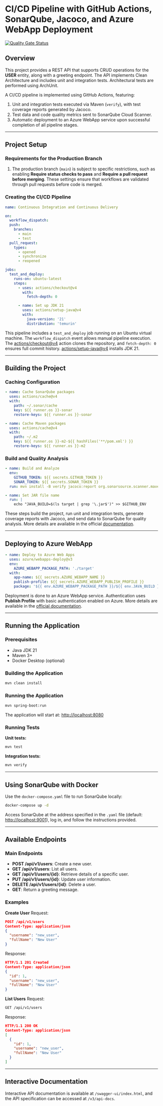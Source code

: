 
# CI/CD Pipeline with GitHub Actions, SonarQube, Jacoco, and Azure WebApp Deployment

[![Quality Gate Status](https://sonarcloud.io/api/project_badges/measure?project=Joao-Lucas-de-Oliveira-Lima_github-actions-azure-pipeline&metric=alert_status)](https://sonarcloud.io/summary/new_code?id=Joao-Lucas-de-Oliveira-Lima_github-actions-azure-pipeline)

## Overview

This project provides a REST API that supports CRUD operations for the **USER** entity, along with a greeting endpoint. The API implements Clean Architecture and includes unit and integration tests. Architectural tests are performed using ArchUnit.

A CI/CD pipeline is implemented using GitHub Actions, featuring:
1. Unit and integration tests executed via Maven (`verify`), with test coverage reports generated by Jacoco.
2. Test data and code quality metrics sent to SonarQube Cloud Scanner.
3. Automatic deployment to an Azure WebApp service upon successful completion of all pipeline stages.

---
## Project Setup

### Requirements for the Production Branch
1. The production branch (`main`) is subject to specific restrictions, such as enabling **Require status checks to pass** and **Require a pull request before merging**. These settings ensure that workflows are validated through pull requests before code is merged.

### Creating the CI/CD Pipeline
```yaml
name: Continuous Integration and Continuous Delivery

on:
  workflow_dispatch:
  push:
    branches:
      - main
      - test
  pull_request:
    types:
      - opened
      - synchronize
      - reopened

jobs:
  test_and_deploy:
    runs-on: ubuntu-latest
    steps:
      - uses: actions/checkout@v4
        with:
          fetch-depth: 0

      - name: Set up JDK 21
        uses: actions/setup-java@v4
        with:
          java-version: '21'
          distribution: 'temurin'
```
This pipeline includes a `test_and_deploy` job running on an Ubuntu virtual machine. The `workflow_dispatch` event allows manual pipeline execution. The [actions/checkout@v4](https://github.com/actions/checkout) action clones the repository, and `fetch-depth: 0` ensures full commit history. [actions/setup-java@v4](https://github.com/actions/setup-java) installs JDK 21.

---

## Building the Project

### Caching Configuration
```yaml
- name: Cache SonarQube packages
  uses: actions/cache@v4
  with:
    path: ~/.sonar/cache
    key: ${{ runner.os }}-sonar
    restore-keys: ${{ runner.os }}-sonar

- name: Cache Maven packages
  uses: actions/cache@v4
  with:
    path: ~/.m2
    key: ${{ runner.os }}-m2-${{ hashFiles('**/pom.xml') }}
    restore-keys: ${{ runner.os }}-m2
```

### Build and Quality Analysis
```yaml
- name: Build and Analyze
  env:
    GITHUB_TOKEN: ${{ secrets.GITHUB_TOKEN }}
    SONAR_TOKEN: ${{ secrets.SONAR_TOKEN }}
  run: mvn install -B verify jacoco:report org.sonarsource.scanner.maven:sonar-maven-plugin:sonar -Dsonar.projectKey=Joao-Lucas-de-Oliveira-Lima_github-actions-azure-pipeline

- name: Set JAR file name
  run: |
    echo "JAVA_BUILD=$(ls target | grep '\.jar$')" >> $GITHUB_ENV
```
These steps build the project, run unit and integration tests, generate coverage reports with Jacoco, and send data to SonarQube for quality analysis. More details are available in the official [documentation](https://docs.sonarsource.com/sonarqube-server/10.7/devops-platform-integration/github-integration/adding-analysis-to-github-actions-workflow/).

---

## Deploying to Azure WebApp
```yaml
- name: Deploy to Azure Web Apps
  uses: azure/webapps-deploy@v3
  env:
    AZURE_WEBAPP_PACKAGE_PATH: './target'
  with:
    app-name: ${{ secrets.AZURE_WEBAPP_NAME }}
    publish-profile: ${{ secrets.AZURE_WEBAPP_PUBLISH_PROFILE }}
    package: '${{ env.AZURE_WEBAPP_PACKAGE_PATH }}/${{ env.JAVA_BUILD }}'
```
Deployment is done to an Azure WebApp service. Authentication uses **Publish Profile** with basic authentication enabled on Azure. More details are available in the [official documentation](https://learn.microsoft.com/en-us/azure/app-service/deploy-github-actions?tabs=applevel%2Cjava).

---

## Running the Application

### Prerequisites
- Java JDK 21
- Maven 3+
- Docker Desktop (optional)

### Building the Application
```bash
mvn clean install
```

### Running the Application
```bash
mvn spring-boot:run
```
The application will start at: [http://localhost:8080](http://localhost:8080)

### Running Tests
**Unit tests:**
```bash
mvn test
```

**Integration tests:**
```bash
mvn verify
```

---

## Using SonarQube with Docker
Use the `docker-compose.yaml` file to run SonarQube locally:
```bash
docker-compose up -d
```
Access SonarQube at the address specified in the `.yaml` file (default: [http://localhost:9001](http://localhost:9001)), log in, and follow the instructions provided.

---

## Available Endpoints

### Main Endpoints
- **POST /api/v1/users**: Create a new user.
- **GET /api/v1/users**: List all users.
- **GET /api/v1/users/{id}**: Retrieve details of a specific user.
- **PUT /api/v1/users/{id}**: Update user information.
- **DELETE /api/v1/users/{id}**: Delete a user.
- **GET**: Return a greeting message.

### Examples
**Create User**
Request:
```json
POST /api/v1/users
Content-Type: application/json
{
  "username": "new_user",
  "fullName": "New User"
}
```
Response:
```json
HTTP/1.1 201 Created
Content-Type: application/json
{
  "id": 1,
  "username": "new_user",
  "fullName": "New User"
}
```

**List Users**
Request:
```bash
GET /api/v1/users
```
Response:
```json
HTTP/1.1 200 OK
Content-Type: application/json
[
  {
    "id": 1,
    "username": "new_user",
    "fullName": "New User"
  }
]
```

---

## Interactive Documentation
Interactive API documentation is available at `/swagger-ui/index.html`, and the API specification can be accessed at `/v3/api-docs`.
